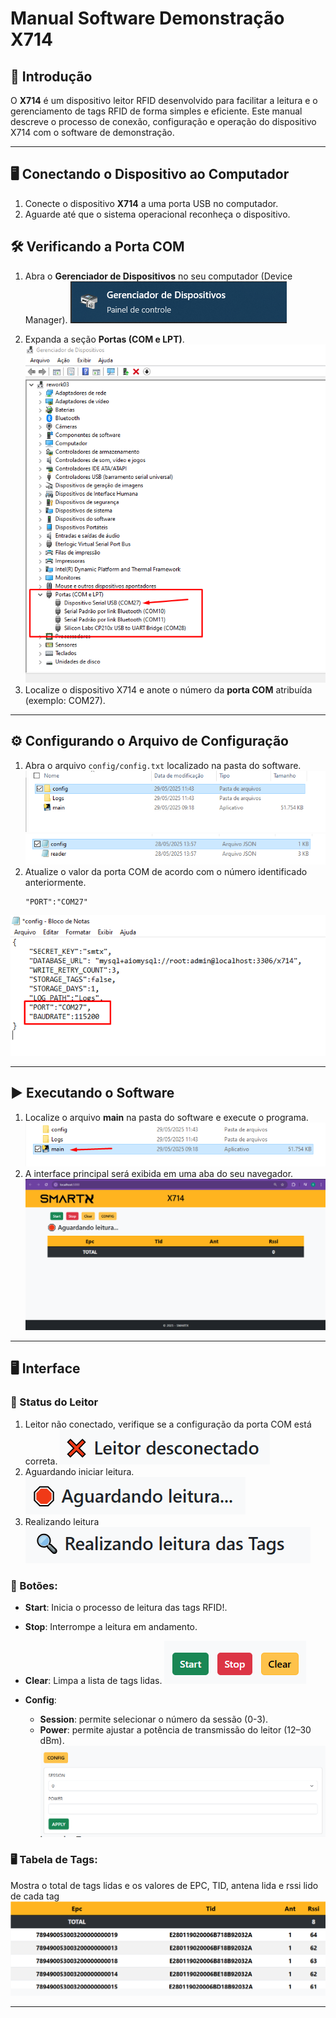 
# Manual Software Demonstração X714

## 📘 Introdução
O **X714** é um dispositivo leitor RFID desenvolvido para facilitar a leitura e o gerenciamento de tags RFID de forma simples e eficiente. Este manual descreve o processo de conexão, configuração e operação do dispositivo X714 com o software de demonstração.

---
<div style="page-break-after: always;"></div>

## 🖥️ Conectando o Dispositivo ao Computador
1. Conecte o dispositivo **X714** a uma porta USB no computador.
2. Aguarde até que o sistema operacional reconheça o dispositivo.


## 🛠️ Verificando a Porta COM
1. Abra o **Gerenciador de Dispositivos** no seu computador (Device Manager).
![Gerenciador de Dispisitivos](md_imgs/gerenciado_dispositivos.png)

<div style="page-break-after: always;"></div>

2. Expanda a seção **Portas (COM e LPT)**.
![Portas COM](md_imgs/portas_com.png)
3. Localize o dispositivo X714 e anote o número da **porta COM** atribuída (exemplo: COM27).

---
<div style="page-break-after: always;"></div>

## ⚙️ Configurando o Arquivo de Configuração
1. Abra o arquivo `config/config.txt` localizado na pasta do software.
![Pasta](md_imgs/config_folder.png)
![arquivo](md_imgs/config_file.png)
2. Atualize o valor da porta COM de acordo com o número identificado anteriormente.
   ```
   "PORT":"COM27"
   ```
![port](md_imgs/config_port.png)

---
<div style="page-break-after: always;"></div>

## ▶️ Executando o Software
1. Localize o arquivo **main** na pasta do software e execute o programa.
![port](md_imgs/main.png)
2. A interface principal será exibida em uma aba do seu navegador.
![interface](md_imgs/interface.png)

---
<div style="page-break-after: always;"></div>

## 🖥️ Interface
### 🔌 Status do Leitor
1. Leitor não conectado, verifique se a configuração da porta COM está correta.
![Desconectado](md_imgs/desconectado.png)
2. Aguardando iniciar leitura.
![Aguardnado](md_imgs/aguardando.png)
3. Realizando leitura
![Lendo](md_imgs/lendo.png)

### 🔹 Botões:
- **Start**: Inicia o processo de leitura das tags RFID!.
- **Stop**: Interrompe a leitura em andamento.
- **Clear**: Limpa a lista de tags lidas.
![Botões](md_imgs/botoes.png)

- **Config**:
  - **Session**: permite selecionar o número da sessão (0-3).
  - **Power**: permite ajustar a potência de transmissão do leitor (12–30 dBm).
![Config](md_imgs/config.png)

<div style="page-break-after: always;"></div>

### 🖥️ Tabela de Tags:
Mostra o total de tags lidas e os valores de EPC, TID, antena lida e rssi lido de cada tag
![Config](md_imgs/tabela.png)

---
